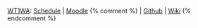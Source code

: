 [WT1WA]({{site.baseurl}}ws2015/wt1wa): [Schedule]({{site.baseurl}}ws2015/wt1wa/schedule/index.html)
| [Moodle](https://moodle.htw-berlin.de/course/view.php?id=7350)
{% comment %}
| [Github](https://github.com/htw-imi-webapplications)
| [Wiki](https://github.com/htw-imi-webapplications/bentobox/wiki/)
{% endcomment %}
